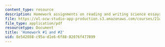 ```yaml
---
content_type: resource
description: Homework assignments on reading and writing science essays.
file: https://ol-ocw-studio-app-production.s3.amazonaws.com/courses/21w-777-the-science-essay-spring-2009/8e542088c95ad1e66f8882076f477899_MIT21W_777s09_assn01_hw1and2.pdf
file_type: application/pdf
resourcetype: Document
title: 'Homework #1 and #2'
uid: 8e542088-c95a-d1e6-6f88-82076f477899
---
```

